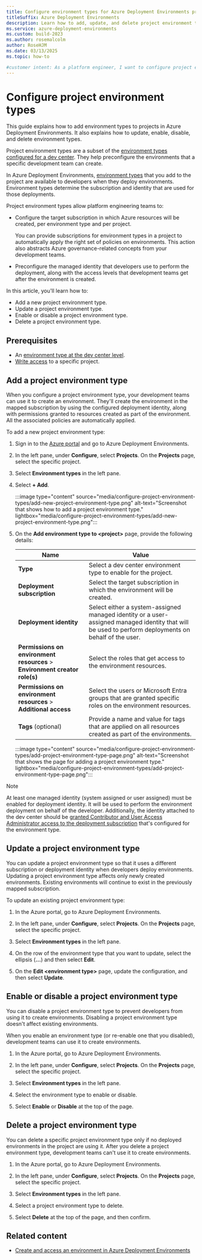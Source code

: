 ```yaml
---
title: Configure environment types for Azure Deployment Environments projects
titleSuffix: Azure Deployment Environments
description: Learn how to add, update, and delete project environment types in Azure Deployment Environments. Define project-level deployment settings and permissions.
ms.service: azure-deployment-environments
ms.custom: build-2023
ms.author: rosemalcolm
author: RoseHJM
ms.date: 03/13/2025
ms.topic: how-to

#customer intent: As a platform engineer, I want to configure project environment types in order to preconfigure the environments that my team will create.   
---
```


# Configure project environment types

This guide explains how to add environment types to projects in Azure Deployment Environments. It also explains how to update, enable, disable, and delete environment types. 

Project environment types are a subset of the [environment types configured for a dev center](how-to-configure-devcenter-environment-types.md). They help preconfigure the environments that a specific development team can create. 

In Azure Deployment Environments, [environment types](concept-environments-key-concepts.md#project-environment-types) that you add to the project are available to developers when they deploy environments. Environment types determine the subscription and identity that are used for those deployments.

Project environment types allow platform engineering teams to:

- Configure the target subscription in which Azure resources will be created, per environment type and per project. 

  You can provide subscriptions for environment types in a project to automatically apply the right set of policies on environments. This action also abstracts Azure governance-related concepts from your development teams.
- Preconfigure the managed identity that developers use to perform the deployment, along with the access levels that development teams get after the environment is created.

In this article, you'll learn how to:

* Add a new project environment type.
* Update a project environment type.
* Enable or disable a project environment type.
* Delete a project environment type. 

## Prerequisites

- An [environment type at the dev center level](how-to-configure-devcenter-environment-types.md).
- [Write access](/azure/devops/organizations/security/add-users-team-project) to a specific project.

## Add a project environment type

When you configure a project environment type, your development teams can use it to create an environment. They'll create the environment in the mapped subscription by using the configured deployment identity, along with permissions granted to resources created as part of the environment. All the associated policies are automatically applied.

To add a new project environment type:

1. Sign in to the [Azure portal](https://portal.azure.com) and go to Azure Deployment Environments.

1. In the left pane, under **Configure**, select **Projects**. On the **Projects** page, select the specific project.

1. Select **Environment types** in the left pane.

1. Select **+ Add**.

   :::image type="content" source="media/configure-project-environment-types/add-new-project-environment-type.png" alt-text="Screenshot that shows how to add a project environment type." lightbox="media/configure-project-environment-types/add-new-project-environment-type.png":::

1. On the **Add environment type to \<project>** page, provide the following details:

    |Name     |Value     |
    |---------|----------|
    |**Type**| Select a dev center environment type to enable for the project.|
    |**Deployment subscription**| Select the target subscription in which the environment will be created.|
    |**Deployment identity** | Select either a system-assigned managed identity or a user-assigned managed identity that will be used to perform deployments on behalf of the user.|
    |**Permissions on environment resources** > **Environment creator role(s)**|  Select the roles that get access to the environment resources.|
    |**Permissions on environment resources** > **Additional access** | Select the users or Microsoft Entra groups that are granted specific roles on the environment resources.|
    |**Tags** (optional) | Provide a name and value for tags that are applied on all resources created as part of the environments.|

   :::image type="content" source="media/configure-project-environment-types/add-project-environment-type-page.png" alt-text="Screenshot that shows the page for adding a project environment type." lightbox="media/configure-project-environment-types/add-project-environment-type-page.png":::

> [!NOTE]
> At least one managed identity (system assigned or user assigned) must be enabled for deployment identity. It will be used to perform the environment deployment on behalf of the developer. Additionally, the identity attached to the dev center should be [granted Contributor and User Access Administrator access to the deployment subscription](how-to-configure-managed-identity.md) that's configured for the environment type.

## Update a project environment type

You can update a project environment type so that it uses a different subscription or deployment identity when developers deploy environments. Updating a project environment type affects only newly created environments. Existing environments will continue to exist in the previously mapped subscription.

To update an existing project environment type:

1. In the Azure portal, go to Azure Deployment Environments.

1. In the left pane, under **Configure**, select **Projects**. On the **Projects** page, select the specific project.

1. Select **Environment types** in the left pane.

1. On the row of the environment type that you want to update, select the ellipsis (**...**) and then select **Edit**.

1. On the **Edit \<environment type>** page, update the configuration, and then select **Update**. 

## Enable or disable a project environment type

You can disable a project environment type to prevent developers from using it to create environments. Disabling a project environment type doesn't affect existing environments.

When you enable an environment type (or re-enable one that you disabled), development teams can use it to create environments.

1. In the Azure portal, go to Azure Deployment Environments.

1. In the left pane, under **Configure**, select **Projects**. On the **Projects** page, select the specific project.

1. Select **Environment types** in the left pane.

1. Select the environment type to enable or disable.

1. Select **Enable** or **Disable** at the top of the page.

## Delete a project environment type

You can delete a specific project environment type only if no deployed environments in the project are using it. After you delete a project environment type, development teams can't use it to create environments.

1. In the Azure portal, go to Azure Deployment Environments.

1.  In the left pane, under **Configure**, select **Projects**. On the **Projects** page, select the specific project.

1. Select **Environment types** in the left pane.

1. Select a project environment type to delete.

1. Select **Delete** at the top of the page, and then confirm.

## Related content

* [Create and access an environment in Azure Deployment Environments](quickstart-create-access-environments.md)
